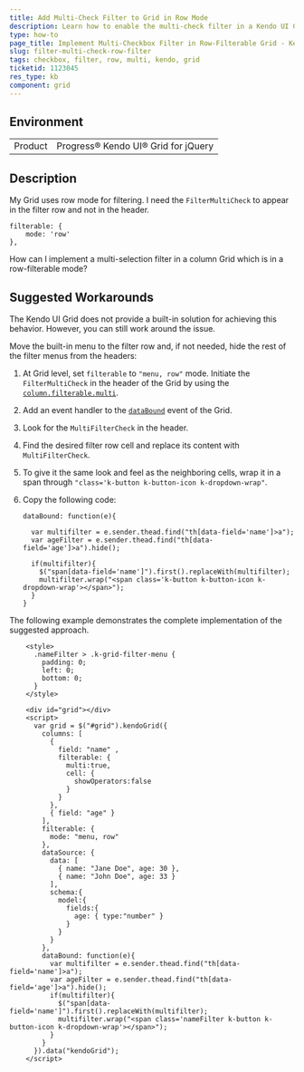 ```yaml
---
title: Add Multi-Check Filter to Grid in Row Mode
description: Learn how to enable the multi-check filter in a Kendo UI Grid
type: how-to
page_title: Implement Multi-Checkbox Filter in Row-Filterable Grid - Kendo UI for jQuery Data Grid
slug: filter-multi-check-row-filter
tags: checkbox, filter, row, multi, kendo, grid
ticketid: 1123045
res_type: kb
component: grid
---
```


## Environment

<table>
 <tr>
  <td>Product</td>
  <td>Progress® Kendo UI® Grid for jQuery</td> 
 </tr>
</table>


## Description

My Grid uses row mode for filtering. I need the `FilterMultiCheck` to appear in the filter row and not in the header.

    filterable: {  
        mode: 'row'  
    },

How can I implement a multi-selection filter in a column Grid which is in a row-filterable mode?

## Suggested Workarounds

The Kendo UI Grid does not provide a built-in solution for achieving this behavior. However, you can still work around the issue.

Move the built-in menu to the filter row and, if not needed, hide the rest of the filter menus from the headers:

1. At Grid level, set `filterable` to `"menu, row"` mode. Initiate the `FilterMultiCheck` in the header of the Grid by using the [`column.filterable.multi`](/api/javascript/ui/grid/configuration/columns.filterable.multi).
1. Add an event handler to the [`dataBound`](/api/javascript/ui/grid/events/databound) event of the Grid.  
1. Look for the `MultiFilterCheck` in the header.
1. Find the desired filter row cell and replace its content with `MultiFilterCheck`.
1. To give it the same look and feel as the neighboring cells, wrap it in a span through `"class='k-button k-button-icon k-dropdown-wrap"`.   
1. Copy the following code:

    ```
    dataBound: function(e){

      var multifilter = e.sender.thead.find("th[data-field='name']>a");
      var ageFilter = e.sender.thead.find("th[data-field='age']>a").hide();

      if(multifilter){
        $("span[data-field='name']").first().replaceWith(multifilter);
        multifilter.wrap("<span class='k-button k-button-icon k-dropdown-wrap'></span>");
      }
    }
    ```

The following example demonstrates the complete implementation of the suggested approach.

```dojo
    <style>
      .nameFilter > .k-grid-filter-menu {
        padding: 0;
        left: 0;
        bottom: 0;
      }
    </style>
  
    <div id="grid"></div>
    <script>
      var grid = $("#grid").kendoGrid({
        columns: [
          {
            field: "name" ,
            filterable: {
              multi:true,
              cell: {
                showOperators:false
              }
            }
          },
          { field: "age" }
        ],
        filterable: {
          mode: "menu, row"
        },
        dataSource: {
          data: [
            { name: "Jane Doe", age: 30 },
            { name: "John Doe", age: 33 }
          ],
          schema:{
            model:{
              fields:{
                age: { type:"number" }
              }
            }
          }
        },
        dataBound: function(e){
          var multifilter = e.sender.thead.find("th[data-field='name']>a");
          var ageFilter = e.sender.thead.find("th[data-field='age']>a").hide();
          if(multifilter){
            $("span[data-field='name']").first().replaceWith(multifilter);
            multifilter.wrap("<span class='nameFilter k-button k-button-icon k-dropdown-wrap'></span>");
          }
        }
      }).data("kendoGrid");
    </script>
```
